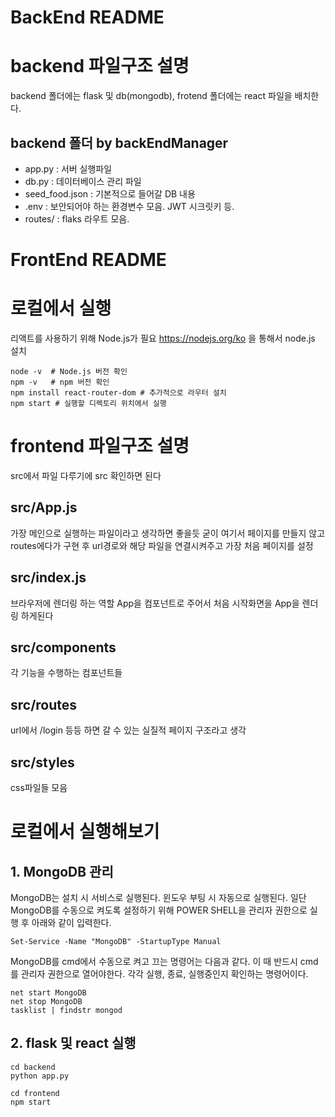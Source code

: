 # BackEnd README
# backend 파일구조 설명
backend 폴더에는 flask 및 db(mongodb), frotend 폴더에는 react 파일을 배치한다.

## backend 폴더 by backEndManager
- app.py : 서버 실행파일
- db.py : 데이터베이스 관리 파일
- seed_food.json : 기본적으로 들어갈 DB 내용
- .env : 보안되어야 하는 환경변수 모음. JWT 시크릿키 등.
- routes/ : flaks 라우트 모음.

# FrontEnd README
# 로컬에서 실행

리액트를 사용하기 위해 Node.js가 필요
https://nodejs.org/ko 을 통해서 node.js 설치

    node -v  # Node.js 버전 확인
    npm -v   # npm 버전 확인
    npm install react-router-dom # 추가적으로 라우터 설치
    npm start # 실행할 디렉토리 위치에서 실행

# frontend 파일구조 설명

src에서 파일 다루기에 src 확인하면 된다

## src/App.js

가장 메인으로 실행하는 파일이라고 생각하면 좋을듯 
굳이 여기서 페이지를 만들지 않고 routes에다가 구현 후 url경로와 해당 파일을 연결시켜주고 가장 처음 페이지를 설정

## src/index.js

브라우저에 렌더링 하는 역할
App을 컴포넌트로 주어서 처음 시작화면을 App을 렌더링 하게된다

## src/components

각 기능을 수행하는 컴포넌트들

## src/routes

url에서 /login 등등 하면 갈 수 있는 실질적 페이지 구조라고 생각

## src/styles

css파일들 모음

# 로컬에서 실행해보기
## 1. MongoDB 관리
MongoDB는 설치 시 서비스로 실행된다. 윈도우 부팅 시 자동으로 실행된다.
일단 MongoDB를 수동으로 켜도록 설정하기 위해 POWER SHELL을 관리자 권한으로 실행 후 아래와 같이 입력한다.

    Set-Service -Name "MongoDB" -StartupType Manual

MongoDB를 cmd에서 수동으로 켜고 끄는 명령어는 다음과 같다.
이 때 반드시 cmd를 관리자 권한으로 열어야한다.
각각 실행, 종료, 실행중인지 확인하는 명령어이다.

    net start MongoDB
    net stop MongoDB
    tasklist | findstr mongod

## 2. flask 및 react 실행

    cd backend
    python app.py

    cd frontend
    npm start